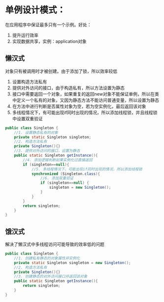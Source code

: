 # 单例设计模式：
在应用程序中保证最多只有一个示例。好处：
1. 提升运行效率
2. 实现数据共享，实例：application对象

## 懒汉式
对象只有被调用时才被创建。由于添加了锁，所以效率较低
1. 设置构造方法私有
2. 提供对外访问的接口，由于构造私有，所以方法设置为静态
3. 接口中需要返回一个对象，如果重复的返回new对象不能保证单例，所以在类中定义一个私有的对象，又因为静态方法不能访问普通变量，所以设置为静态
4. 在方法中进行判断是否属性对象为空，若为空实例化，最后返回该对象
5. 多线程情况下，有可能出现if同时出现的情况，所以添加线程锁，并且线程锁中设置双重验证
```java
public class Singleton {
    //1. 设置静态私有的对象
    private static Singleton singleton;
    //2. 构造方法私有
    private Singleton(){}
    //3. 提供对外访问的接口，设置为静态
    public static Singleton getInstance(){
        //4. 添加逻辑判断如果实例化过直接返回
        if (singleton==null){
            //5. 多线程情况下，可能出现if同时出现的情况，所以添加线程锁
            synchronized (Singleton.class){
                //6. 添加双重验证
                if (singleton==null) {
                    singleton = new Singleton();
                }
            }
        }
        return singleton;
    }
}
```

## 饿汉式
解决了懒汉式中多线程访问可能导致的效率低的问题
```java
public class Singleton {
    //1. 创建私有静态的对象属性并实例化
    private static Singleton singleton = new Singleton();
    //2. 构造方法私有
    private Singleton(){}
    //3. 创建静态的对外访问接口并返回该对象
    public static Singleton getInstance(){
        return singleton;
    }
}
```